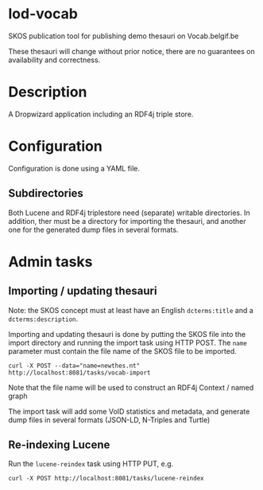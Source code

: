# lod-vocab

SKOS publication tool for publishing demo thesauri on Vocab.belgif.be

These thesauri will change without prior notice, there are no guarantees on availability and correctness.

# Description

A Dropwizard application including an RDF4j triple store.

# Configuration

Configuration is done using a YAML file.

## Subdirectories

Both Lucene and RDF4j triplestore need (separate) writable directories. 
In addition, ther must be a directory for importing the thesauri, 
and another one for the generated dump files in several formats.

# Admin tasks

## Importing / updating thesauri

Note: the SKOS concept must at least have an English `dcterms:title` and a `dcterms:description`.

Importing and updating thesauri is done by putting the SKOS file into the import directory
and running the import task using HTTP POST.
The `name` parameter must contain the file name of the SKOS file to be imported.

```
curl -X POST --data="name=newthes.nt" http://localhost:8081/tasks/vocab-import
```

Note that the file name will be used to construct an RDF4j Context / named graph

The import task will add some VoID statistics and metadata,
and generate dump files in several formats (JSON-LD, N-Triples and Turtle)

## Re-indexing Lucene

Run the `lucene-reindex` task using HTTP PUT, e.g.

```
curl -X POST http://localhost:8081/tasks/lucene-reindex
```